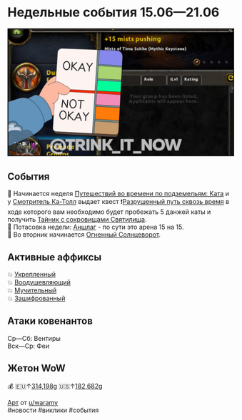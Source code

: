 # Недельные события 15.06—21.06

<html>
<center>
<img src=https://raw.githubusercontent.com/MagicalCow/TrinkIT-News/main/Assets/Weeklies/Weekly-24.png float=center border=2>
</center>  
</html>

## События
📅 Начинается неделя [Путешествий во времени по подземельям: Ката](https://ru.wowhead.com/cataclysm-timewalking-dungeon-event) и у [Смотритель Ка-Толл](https://ru.wowhead.com/npc=166307) выдает квест ❗[Разрушенный путь сквозь время](https://ru.wowhead.com/quest=62634) в ходе которого вам необходимо будет пробежать 5 данжей каты и получить [Тайник с сокровищами Святилища](https://ru.wowhead.com/item=186531/).  
📅 Потасовка недели: [Аншлаг](https://ru.wowhead.com/event=667) - по сути это арена 15 на 15.  
📅 Во вторник начинается [Огненный Солнцеворот](https://ru.wowhead.com/midsummer-fire-festival).  

## Активные аффиксы
💥 <a href="https://ru.wowhead.com/affix=10/">Укрепленный</a>  
💥 <a href="https://ru.wowhead.com/affix=122/">Воодушевляющий</a>  
💥 <a href="https://ru.wowhead.com/affix=12/">Мучительный</a>  
💥 <a href="https://ru.wowhead.com/affix=130/">Зашифрованный</a>  

## Атаки ковенантов
Ср—Сб: Вентиры  
Вск—Ср: Феи  

## Жетон WoW
💰 🇪🇺↑[314,198g](https://wowtokenprices.com/EU) 🇺🇸↑[182,682g](https://wowtokenprices.com/US)

<a href="https://www.reddit.com/r/wow/comments/vchxun/not_oc_saw_it_on_discord_kinda_funny_kinda_true/">Арт</a> от <a href="https://www.reddit.com/user/wararmy/">u/waramy</a>  
#новости #виклики #события